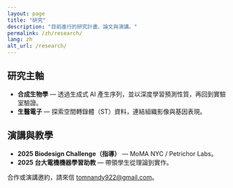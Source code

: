 ```yaml
---
layout: page
title: "研究"
description: "目前進行的研究計畫、論文與演講。"
permalink: /zh/research/
lang: zh
alt_url: /research/
---
```


## 研究主軸

- **合成生物學** — 透過生成式 AI 產生序列，並以深度學習預測性質，再回到實驗室驗證。
- **生醫電子** — 探索空間轉錄體（ST）資料，連結組織影像與基因表現。

## 演講與教學

- **2025 Biodesign Challenge（指導）** — MoMA NYC / Petrichor Labs。
- **2025 台大電機機器學習助教** — 帶領學生從理論到實作。

合作或演講邀約，請來信 [tomnandy922@gmail.com](mailto:tomnandy922@gmail.com)。
